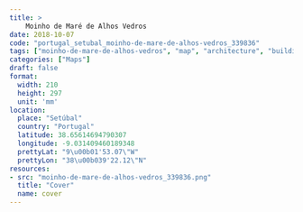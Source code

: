 ```yaml
---
title: > 
    Moinho de Maré de Alhos Vedros
date: 2018-10-07
code: "portugal_setubal_moinho-de-mare-de-alhos-vedros_339836"
tags: ["moinho-de-mare-de-alhos-vedros", "map", "architecture", "buildings", "Setúbal", "Portugal"]
categories: ["Maps"]
draft: false
format:
  width: 210
  height: 297
  unit: 'mm'
location:
  place: "Setúbal"
  country: "Portugal"
  latitude: 38.65614694790307
  longitude: -9.031409460189348
  prettyLat: "9\u00b01'53.07\"W"
  prettyLon: "38\u00b039'22.12\"N"
resources:
- src: "moinho-de-mare-de-alhos-vedros_339836.png"
  title: "Cover"
  name: cover
---
```

